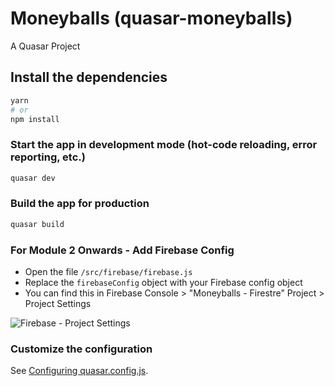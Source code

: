 # Moneyballs (quasar-moneyballs)

A Quasar Project

## Install the dependencies
```bash
yarn
# or
npm install
```

### Start the app in development mode (hot-code reloading, error reporting, etc.)
```bash
quasar dev
```


### Build the app for production
```bash
quasar build
```

### For Module 2 Onwards - Add Firebase Config
- Open the file `/src/firebase/firebase.js`
- Replace the `firebaseConfig` object with your Firebase config object
- You can find this in Firebase Console > "Moneyballs - Firestre" Project > Project Settings

![Firebase - Project Settings](https://cdn.fs.teachablecdn.com/ADNupMnWyR7kCWRvm76Laz/https://cdn.filestackcontent.com/9ppUYr5QPeFGl3Hr0mew "Firebase - Project Settings")

### Customize the configuration
See [Configuring quasar.config.js](https://v2.quasar.dev/quasar-cli-vite/quasar-config-js).

